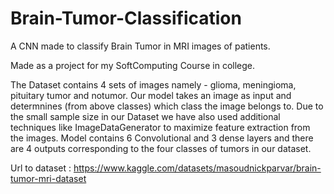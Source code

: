# Brain-Tumor-Classification
A CNN made to classify Brain Tumor in MRI images of patients.

Made as a project for my SoftComputing Course in college.



The Dataset contains 4 sets of images namely - glioma, meningioma, pituitary tumor and notumor. 
Our model takes an image as input and determnines (from above classes) which class the image belongs to.
Due to the small sample size in our Dataset we have also used additional techniques like ImageDataGenerator to maximize feature extraction from the images.
Model contains 6 Convolutional and 3 dense layers and there are 4 outputs corresponding to the four classes of tumors in our dataset.


Url to dataset : https://www.kaggle.com/datasets/masoudnickparvar/brain-tumor-mri-dataset
